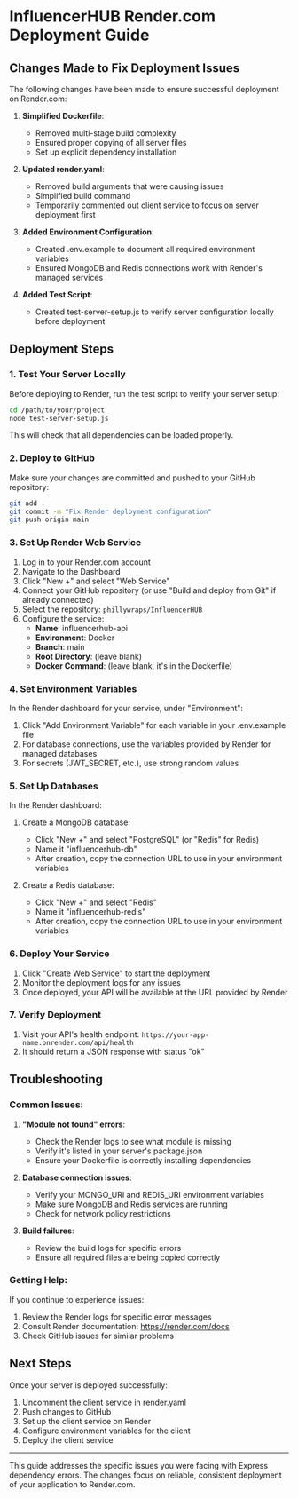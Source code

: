 # InfluencerHUB Render.com Deployment Guide

## Changes Made to Fix Deployment Issues

The following changes have been made to ensure successful deployment on Render.com:

1. **Simplified Dockerfile**: 
   - Removed multi-stage build complexity
   - Ensured proper copying of all server files
   - Set up explicit dependency installation

2. **Updated render.yaml**:
   - Removed build arguments that were causing issues
   - Simplified build command
   - Temporarily commented out client service to focus on server deployment first

3. **Added Environment Configuration**:
   - Created .env.example to document all required environment variables
   - Ensured MongoDB and Redis connections work with Render's managed services

4. **Added Test Script**:
   - Created test-server-setup.js to verify server configuration locally before deployment

## Deployment Steps

### 1. Test Your Server Locally

Before deploying to Render, run the test script to verify your server setup:

```bash
cd /path/to/your/project
node test-server-setup.js
```

This will check that all dependencies can be loaded properly.

### 2. Deploy to GitHub

Make sure your changes are committed and pushed to your GitHub repository:

```bash
git add .
git commit -m "Fix Render deployment configuration"
git push origin main
```

### 3. Set Up Render Web Service

1. Log in to your Render.com account
2. Navigate to the Dashboard
3. Click "New +" and select "Web Service"
4. Connect your GitHub repository (or use "Build and deploy from Git" if already connected)
5. Select the repository: `phillywraps/InfluencerHUB`
6. Configure the service:
   - **Name**: influencerhub-api
   - **Environment**: Docker
   - **Branch**: main
   - **Root Directory**: (leave blank)
   - **Docker Command**: (leave blank, it's in the Dockerfile)

### 4. Set Environment Variables

In the Render dashboard for your service, under "Environment":

1. Click "Add Environment Variable" for each variable in your .env.example file
2. For database connections, use the variables provided by Render for managed databases
3. For secrets (JWT_SECRET, etc.), use strong random values

### 5. Set Up Databases

In the Render dashboard:

1. Create a MongoDB database:
   - Click "New +" and select "PostgreSQL" (or "Redis" for Redis)
   - Name it "influencerhub-db"
   - After creation, copy the connection URL to use in your environment variables

2. Create a Redis database:
   - Click "New +" and select "Redis"
   - Name it "influencerhub-redis"
   - After creation, copy the connection URL to use in your environment variables

### 6. Deploy Your Service

1. Click "Create Web Service" to start the deployment
2. Monitor the deployment logs for any issues
3. Once deployed, your API will be available at the URL provided by Render

### 7. Verify Deployment

1. Visit your API's health endpoint: `https://your-app-name.onrender.com/api/health`
2. It should return a JSON response with status "ok"

## Troubleshooting

### Common Issues:

1. **"Module not found" errors**:
   - Check the Render logs to see what module is missing
   - Verify it's listed in your server's package.json
   - Ensure your Dockerfile is correctly installing dependencies

2. **Database connection issues**:
   - Verify your MONGO_URI and REDIS_URI environment variables
   - Make sure MongoDB and Redis services are running
   - Check for network policy restrictions

3. **Build failures**:
   - Review the build logs for specific errors
   - Ensure all required files are being copied correctly

### Getting Help:

If you continue to experience issues:
1. Review the Render logs for specific error messages
2. Consult Render documentation: https://render.com/docs
3. Check GitHub issues for similar problems

## Next Steps

Once your server is deployed successfully:

1. Uncomment the client service in render.yaml
2. Push changes to GitHub
3. Set up the client service on Render
4. Configure environment variables for the client
5. Deploy the client service

---

This guide addresses the specific issues you were facing with Express dependency errors. The changes focus on reliable, consistent deployment of your application to Render.com.
